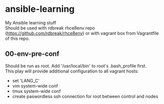 ansible-learning
================

My Ansible learning stuff  
Should be used with rdbreak rhce8env repo (https://github.com/rdbreak/rhce8env) or with vagrant box from Vagrantfile of this repo. 

## 00-env-pre-conf
Should be run as root. Add '/usr/local/bin' to root's .bash_profile first.  
This play will provide additional configuration to all vagrant hosts:  
- set 'LANG_C' 
- vim system-wide conf  
- tmux system-wide conf  
- create paswordless ssh connection for root between control and nodes
